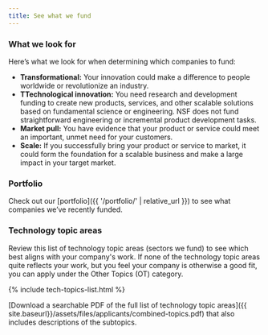 ```yaml
---
title: See what we fund
---
```


### What we look for

Here’s what we look for when determining which companies to fund:

- **Transformational:** Your innovation could make a difference to people worldwide or revolutionize an industry.
- **TTechnological innovation:** You need research and development funding to create new products, services, and other scalable solutions based on fundamental science or engineering. NSF does not fund straightforward engineering or incremental product development tasks.
- **Market pull:** You have evidence that your product or service could meet an important, unmet need for your customers.
- **Scale:** If you successfully bring your product or service to market, it could form the foundation for a scalable business and make a large impact in your target market.

### Portfolio

Check out our [portfolio]({{ '/portfolio/' | relative_url }}) to see what companies we’ve recently funded.

### Technology topic areas

Review this list of technology topic areas (sectors we fund) to see which best aligns with your company's work. If none of the technology topic areas quite reflects your work, but you feel your company is otherwise a good fit, you can apply under the Other Topics (OT) category.

{% include tech-topics-list.html %}

[Download a searchable PDF of the full list of technology topic areas]({{ site.baseurl}}/assets/files/applicants/combined-topics.pdf) that also includes descriptions of the subtopics.

